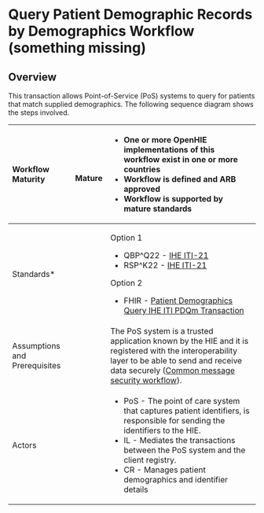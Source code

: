 # Query Patient Demographic Records by Demographics Workflow \(something missing\)

## Overview

This transaction allows Point-of-Service \(PoS\) systems to query for patients that match supplied demographics. The following sequence diagram shows the steps involved.

<table>
  <thead>
    <tr>
      <th style="text-align:left"><b>Workflow Maturity</b>
      </th>
      <th style="text-align:left">
        <p>
          <img src="https://lh5.googleusercontent.com/Vp6XBRGu-U_Dmd5EKNpCZvEEum0CxOcHOj9NgHh8UMMNLMlXHmLcUE_YWueDRr4uqWLzpPfzSBLJ2k33XQIelLypjQ4wyrD17-t33GtLa8fFxW9AYDvXhiJmBl4VaLgKDg"
          alt/>
        </p>
        <p><b>     Mature</b>
        </p>
      </th>
      <th style="text-align:left">
        <p></p>
        <ul>
          <li><b>One or more OpenHIE implementations of this workflow exist  in one or more countries</b>
          </li>
          <li><b>Workflow is defined and ARB approved</b>
          </li>
          <li><b>Workflow is supported by mature standards</b>
          </li>
        </ul>
      </th>
    </tr>
  </thead>
  <tbody>
    <tr>
      <td style="text-align:left">Standards*</td>
      <td style="text-align:left"></td>
      <td style="text-align:left">
        <p>Option 1</p>
        <ul>
          <li>QBP^Q22 - <a href="https://www.ihe.net/uploadedFiles/Documents/ITI/IHE_ITI_TF_Vol2a.pdf">IHE ITI-21</a>
          </li>
          <li>RSP^K22 - <a href="https://www.ihe.net/uploadedFiles/Documents/ITI/IHE_ITI_TF_Vol2a.pdf">IHE ITI-21</a>
          </li>
        </ul>
        <p>Option 2</p>
        <ul>
          <li>FHIR - <a href="http://ihe.net/uploadedFiles/Documents/ITI/IHE_ITI_Suppl_PDQm_Rev1.0_PC_2014-06-06.pdf">Patient Demographics Query IHE ITI PDQm Transaction</a>
          </li>
        </ul>
      </td>
    </tr>
    <tr>
      <td style="text-align:left">Assumptions and Prerequisites</td>
      <td style="text-align:left"></td>
      <td style="text-align:left">The PoS system is a trusted application known by the HIE and it is registered
        with the interoperability layer to be able to send and receive data securely
        (<a href="https://wiki.ohie.org/display/documents/Common+message+security+workflow">Common message security workflow</a>).</td>
    </tr>
    <tr>
      <td style="text-align:left">Actors</td>
      <td style="text-align:left"></td>
      <td style="text-align:left">
        <p></p>
        <ul>
          <li>PoS - The point of care system that captures patient identifiers, is responsible
            for sending the identifiers to the HIE.</li>
          <li>IL - Mediates the transactions between the PoS system and the client registry.</li>
          <li>CR - Manages patient demographics and identifier details</li>
        </ul>
      </td>
    </tr>
  </tbody>
</table>

